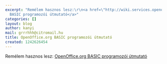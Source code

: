 ```yaml
---
excerpt: "Remélem hasznos lesz:\r\n<a href=\"http://wiki.services.openoffice.org/wiki/HU/Documentation/BASIC_Guide\">OpenOffice.org
  BASIC programozói útmutató</a>"
categories: []
layout: blog
author: kanyi
mail: grrrhhh@citromail.hu
title: OpenOffice.org BASIC programozói útmutató
created: 1242626454
---
```

Remélem hasznos lesz:
<a href="http://wiki.services.openoffice.org/wiki/HU/Documentation/BASIC_Guide">OpenOffice.org BASIC programozói útmutató</a>
